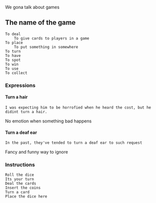 We gona talk about games
## The name of the game
	To deal
		To give cards to players in a game
	To place
		To put something in somewhere		
	To turn
	To have
	To spot
	To win
	To use
	To collect

### Expressions
#### Turn a hair
	I was expecting him to be horrofied when he heard the cost, but he didint turn a hair.
No emotion when something bad happens

#### Turn a deaf ear
	In the past, they've tended to turn a deaf ear to such request
Fancy and funny way to ignore

### Instructions
	Roll the dice
	Its your turn
	Deal the cards
	Insert the coins
	Turn a card
	Place the dice here
